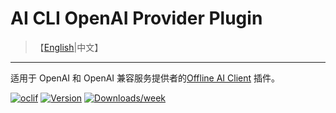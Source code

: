 # AI CLI OpenAI Provider Plugin

> 【[English](./README.md)|中文】
---

适用于 OpenAI 和 OpenAI 兼容服务提供者的[Offline AI Client](https://npmjs.org/package/@offline-ai/cli) 插件。

[![oclif](https://img.shields.io/badge/cli-oclif-brightgreen.svg)](https://oclif.io)
[![Version](https://img.shields.io/npm/v/%40offline-ai%2Fcli-plugin-provider-openai.svg)](https://npmjs.org/package/@offline-ai/cli-plugin-provider-openai)
[![Downloads/week](https://img.shields.io/npm/dw/%40offline-ai%2Fcli-plugin-provider-openai.svg)](https://npmjs.org/package/@offline-ai/cli-plugin-provider-openai)
